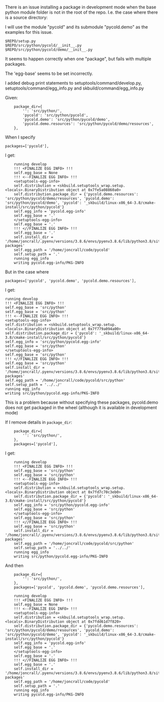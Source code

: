 There is an issue installing a package in development mode when the base python
module folder is not in the root of the repo. I.e. the case where there is a
source directory:


I will use the module "pycold" and its submodule "pycold.demo" as the examples
for this issue.

```
$REPO/setup.py
$REPO/src/python/pycold/__init__.py
$REPO/src/python/pycold/demo/__init__.py
```


It seems to happen correctly when one "package", but fails with multiple packages.

The 'egg-base' seems to be set incorrectly.


I added debug print statements to setuptools/command/develop.py, setuptools/command/egg_info.py and skbuild/command/egg_info.py

Given:

```
    package_dir={
        '': 'src/python/',
        'pycold': 'src/python/pycold',
        'pycold.demo': 'src/python/pycold/demo',
        'pycold.demo.resources': 'src/python/pycold/demo/resources',
    },
```


When I specify 

```
packages=['pycold'],
```

I get:

```
    running develop
    !!! <FINALIZE EGG INFO> !!!
    self.egg_base = None
    !!! <--FINALIZE EGG INFO> !!!
    <setuptools-egg-info>
    self.distribution = <skbuild.setuptools_wrap.setup.<locals>.BinaryDistribution object at 0x7fe5a08860a0>
    self.distribution.package_dir = {'pycold.demo.resources': 'src/python/pycold/demo/resources', 'pycold.demo': 'src/python/pycold/demo', 'pycold': '_skbuild/linux-x86_64-3.8/cmake-install/src/python/pycold'}
    self.egg_info = 'pycold.egg-info'
    self.egg_base = '.'
    </setuptools-egg-info>
    self.egg_base = '.'
    !!! <//FINALIZE EGG INFO> !!!
    self.egg_base = '.'
    self.install_dir = '/home/joncrall/.pyenv/versions/3.8.6/envs/pyenv3.8.6/lib/python3.8/site-packages'
    self.egg_path = '/home/joncrall/code/pycold'
    self.setup_path = '.'
    running egg_info
    writing pycold.egg-info/PKG-INFO
```


But in the case where

```
packages=['pycold', 'pycold.demo', 'pycold.demo.resources'],
```

I get:

    running develop
    !!! <FINALIZE EGG INFO> !!!
    self.egg_base = 'src/python'
    self.egg_base = 'src/python'
    !!! <--FINALIZE EGG INFO> !!!
    <setuptools-egg-info>
    self.distribution = <skbuild.setuptools_wrap.setup.<locals>.BinaryDistribution object at 0x7f779a094a00>
    self.distribution.package_dir = {'pycold': '_skbuild/linux-x86_64-3.8/cmake-install/src/python/pycold'}
    self.egg_info = 'src/python/pycold.egg-info'
    self.egg_base = 'src/python'
    </setuptools-egg-info>
    self.egg_base = 'src/python'
    !!! <//FINALIZE EGG INFO> !!!
    self.egg_base = 'src/python'
    self.install_dir = '/home/joncrall/.pyenv/versions/3.8.6/envs/pyenv3.8.6/lib/python3.8/site-packages'
    self.egg_path = '/home/joncrall/code/pycold/src/python'
    self.setup_path = '../../'
    running egg_info
    writing src/python/pycold.egg-info/PKG-INFO



This is a problem because without specifying these packages, pycold.demo does
not get packaged in the wheel (although it is available in development mode)



If I remove details in `package_dir`:

```
    package_dir={
        '': 'src/python/',
    },
    packages=['pycold'],
```

I get:

```
    running develop
    !!! <FINALIZE EGG INFO> !!!
    self.egg_base = 'src/python'
    self.egg_base = 'src/python'
    !!! <--FINALIZE EGG INFO> !!!
    <setuptools-egg-info>
    self.distribution = <skbuild.setuptools_wrap.setup.<locals>.BinaryDistribution object at 0x7fd7c70c3eb0>
    self.distribution.package_dir = {'pycold': '_skbuild/linux-x86_64-3.8/cmake-install/src/python/pycold'}
    self.egg_info = 'src/python/pycold.egg-info'
    self.egg_base = 'src/python'
    </setuptools-egg-info>
    self.egg_base = 'src/python'
    !!! <//FINALIZE EGG INFO> !!!
    self.egg_base = 'src/python'
    self.install_dir = '/home/joncrall/.pyenv/versions/3.8.6/envs/pyenv3.8.6/lib/python3.8/site-packages'
    self.egg_path = '/home/joncrall/code/pycold/src/python'
    self.setup_path = '../../'
    running egg_info
    writing src/python/pycold.egg-info/PKG-INFO
```

And then 

```
    package_dir={
        '': 'src/python/',
    },
    packages=['pycold', 'pycold.demo', 'pycold.demo.resources'],

```


```
    running develop
    !!! <FINALIZE EGG INFO> !!!
    self.egg_base = None
    !!! <--FINALIZE EGG INFO> !!!
    <setuptools-egg-info>
    self.distribution = <skbuild.setuptools_wrap.setup.<locals>.BinaryDistribution object at 0x7fdd61d7f820>
    self.distribution.package_dir = {'pycold.demo.resources': 'src/python/pycold/demo/resources', 'pycold.demo': 'src/python/pycold/demo', 'pycold': '_skbuild/linux-x86_64-3.8/cmake-install/src/python/pycold'}
    self.egg_info = 'pycold.egg-info'
    self.egg_base = '.'
    </setuptools-egg-info>
    self.egg_base = '.'
    !!! <//FINALIZE EGG INFO> !!!
    self.egg_base = '.'
    self.install_dir = '/home/joncrall/.pyenv/versions/3.8.6/envs/pyenv3.8.6/lib/python3.8/site-packages'
    self.egg_path = '/home/joncrall/code/pycold'
    self.setup_path = '.'
    running egg_info
    writing pycold.egg-info/PKG-INFO
```
